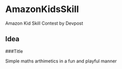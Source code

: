 # AmazonKidsSkill
Amazon Kid Skill Contest by Devpost

## Idea

###Title

Simple maths arthimetics in a fun and playful manner

